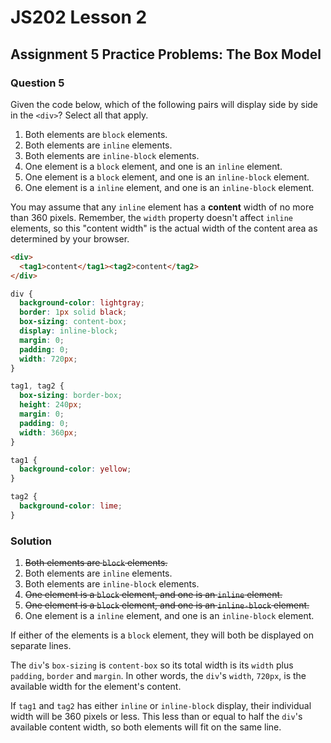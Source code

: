 # JS202 Lesson 2

## Assignment 5 Practice Problems: The Box Model

### Question 5

Given the code below, which of the following pairs will display side by side in
the `<div>`? Select all that apply.

1. Both elements are `block` elements.
2. Both elements are `inline` elements.
3. Both elements are `inline-block` elements.
4. One element is a `block` element, and one is an `inline` element.
5. One element is a `block` element, and one is an `inline-block` element.
6. One element is a `inline` element, and one is an `inline-block` element.

You may assume that any `inline` element has a **content** width of no more than
360 pixels. Remember, the `width` property doesn't affect `inline` elements, so
this "content width" is the actual width of the content area as determined by
your browser.

```html
<div>
  <tag1>content</tag1><tag2>content</tag2>
</div>
```

```css
div {
  background-color: lightgray;
  border: 1px solid black;
  box-sizing: content-box;
  display: inline-block;
  margin: 0;
  padding: 0;
  width: 720px;
}

tag1, tag2 {
  box-sizing: border-box;
  height: 240px;
  margin: 0;
  padding: 0;
  width: 360px;
}

tag1 {
  background-color: yellow;
}

tag2 {
  background-color: lime;
}
```

### Solution

1. ~~Both elements are `block` elements.~~
2. Both elements are `inline` elements.
3. Both elements are `inline-block` elements.
4. ~~One element is a `block` element, and one is an `inline` element.~~
5. ~~One element is a `block` element, and one is an `inline-block` element.~~
6. One element is a `inline` element, and one is an `inline-block` element.

If either of the elements is a `block` element, they will both be displayed on
separate lines.

The `div`'s `box-sizing` is `content-box` so its total width is its `width` plus
`padding`, `border` and `margin`. In other words, the `div`'s `width`, `720px`,
is the available width for the element's content.

If `tag1` and `tag2` has either `inline` or `inline-block` display, their
individual width will be 360 pixels or less. This less than or equal to half the
`div`'s available content width, so both elements will fit on the same line.

